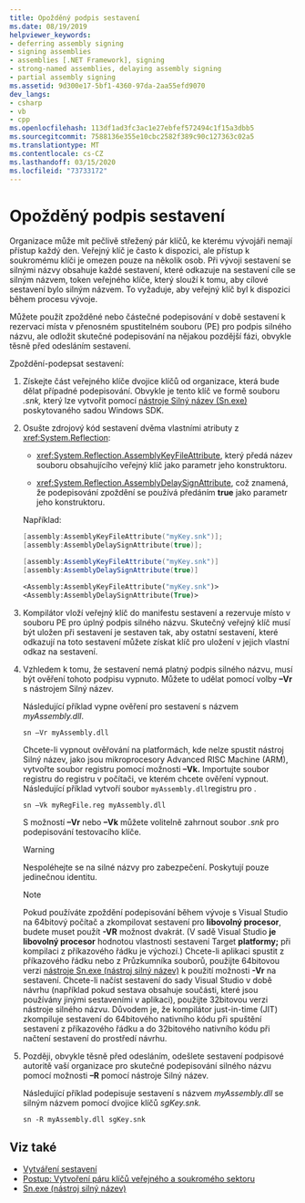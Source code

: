 ```yaml
---
title: Opožděný podpis sestavení
ms.date: 08/19/2019
helpviewer_keywords:
- deferring assembly signing
- signing assemblies
- assemblies [.NET Framework], signing
- strong-named assemblies, delaying assembly signing
- partial assembly signing
ms.assetid: 9d300e17-5bf1-4360-97da-2aa55efd9070
dev_langs:
- csharp
- vb
- cpp
ms.openlocfilehash: 113df1ad3fc3ac1e27ebfef572494c1f15a3dbb5
ms.sourcegitcommit: 7588136e355e10cbc2582f389c90c127363c02a5
ms.translationtype: MT
ms.contentlocale: cs-CZ
ms.lasthandoff: 03/15/2020
ms.locfileid: "73733172"
---
```

# <a name="delay-sign-an-assembly"></a>Opožděný podpis sestavení

Organizace může mít pečlivě střežený pár klíčů, ke kterému vývojáři nemají přístup každý den. Veřejný klíč je často k dispozici, ale přístup k soukromému klíči je omezen pouze na několik osob. Při vývoji sestavení se silnými názvy obsahuje každé sestavení, které odkazuje na sestavení cíle se silným názvem, token veřejného klíče, který slouží k tomu, aby cílové sestavení bylo silným názvem. To vyžaduje, aby veřejný klíč byl k dispozici během procesu vývoje.

Můžete použít zpožděné nebo částečné podepisování v době sestavení k rezervaci místa v přenosném spustitelném souboru (PE) pro podpis silného názvu, ale odložit skutečné podepisování na nějakou pozdější fázi, obvykle těsně před odesláním sestavení.

Zpoždění-podepsat sestavení:

1. Získejte část veřejného klíče dvojice klíčů od organizace, která bude dělat případné podepisování. Obvykle je tento klíč ve formě souboru *.snk,* který lze vytvořit pomocí [nástroje Silný název (Sn.exe)](../../framework/tools/sn-exe-strong-name-tool.md) poskytovaného sadou Windows SDK.

2. Osušte zdrojový kód sestavení dvěma vlastními atributy z <xref:System.Reflection>:

   - <xref:System.Reflection.AssemblyKeyFileAttribute>, který předá název souboru obsahujícího veřejný klíč jako parametr jeho konstruktoru.

   - <xref:System.Reflection.AssemblyDelaySignAttribute>, což znamená, že podepisování zpoždění se používá předáním **true** jako parametr jeho konstruktoru.

   Například:

   ```cpp
   [assembly:AssemblyKeyFileAttribute("myKey.snk")];
   [assembly:AssemblyDelaySignAttribute(true)];
   ```

   ```csharp
   [assembly:AssemblyKeyFileAttribute("myKey.snk")]
   [assembly:AssemblyDelaySignAttribute(true)]
   ```

   ```vb
   <Assembly:AssemblyKeyFileAttribute("myKey.snk")>
   <Assembly:AssemblyDelaySignAttribute(True)>
   ```

3. Kompilátor vloží veřejný klíč do manifestu sestavení a rezervuje místo v souboru PE pro úplný podpis silného názvu. Skutečný veřejný klíč musí být uložen při sestavení je sestaven tak, aby ostatní sestavení, které odkazují na toto sestavení můžete získat klíč pro uložení v jejich vlastní odkaz na sestavení.

4. Vzhledem k tomu, že sestavení nemá platný podpis silného názvu, musí být ověření tohoto podpisu vypnuto. Můžete to udělat pomocí volby **–Vr** s nástrojem Silný název.

     Následující příklad vypne ověření pro sestavení s názvem *myAssembly.dll*.

   ```console
   sn –Vr myAssembly.dll
   ```

   Chcete-li vypnout ověřování na platformách, kde nelze spustit nástroj Silný název, jako jsou mikroprocesory Advanced RISC Machine (ARM), vytvořte soubor registru pomocí možnosti **–Vk.** Importujte soubor registru do registru v počítači, ve kterém chcete ověření vypnout. Následující příklad vytvoří soubor `myAssembly.dll`registru pro .

   ```console
   sn –Vk myRegFile.reg myAssembly.dll
   ```

   S možností **–Vr** nebo **–Vk** můžete volitelně zahrnout soubor *.snk* pro podepisování testovacího klíče.

   > [!WARNING]
   > Nespoléhejte se na silné názvy pro zabezpečení. Poskytují pouze jedinečnou identitu.

   > [!NOTE]
   > Pokud používáte zpoždění podepisování během vývoje s Visual Studio na 64bitový počítač a zkompilovat sestavení pro **libovolný procesor**, budete muset použít **-VR** možnost dvakrát. (V sadě Visual Studio **je libovolný procesor** hodnotou vlastnosti sestavení Target **platformy;** při kompilaci z příkazového řádku je výchozí.) Chcete-li aplikaci spustit z příkazového řádku nebo z Průzkumníka souborů, použijte 64bitovou verzi [nástroje Sn.exe (nástroj silný název)](../../framework/tools/sn-exe-strong-name-tool.md) k použití možnosti **-Vr** na sestavení. Chcete-li načíst sestavení do sady Visual Studio v době návrhu (například pokud sestava obsahuje součásti, které jsou používány jinými sestaveními v aplikaci), použijte 32bitovou verzi nástroje silného názvu. Důvodem je, že kompilátor just-in-time (JIT) zkompiluje sestavení do 64bitového nativního kódu při spuštění sestavení z příkazového řádku a do 32bitového nativního kódu při načtení sestavení do prostředí návrhu.

5. Později, obvykle těsně před odesláním, odešlete sestavení podpisové autoritě vaší organizace pro skutečné podepisování silného názvu pomocí možnosti **–R** pomocí nástroje Silný název.

   Následující příklad podepisuje sestavení s názvem *myAssembly.dll* se silným názvem pomocí dvojice klíčů *sgKey.snk.*

   ```console
   sn -R myAssembly.dll sgKey.snk
   ```

## <a name="see-also"></a>Viz také

- [Vytváření sestavení](create.md)
- [Postup: Vytvoření páru klíčů veřejného a soukromého sektoru](create-public-private-key-pair.md)
- [Sn.exe (nástroj silný název)](../../framework/tools/sn-exe-strong-name-tool.md)

